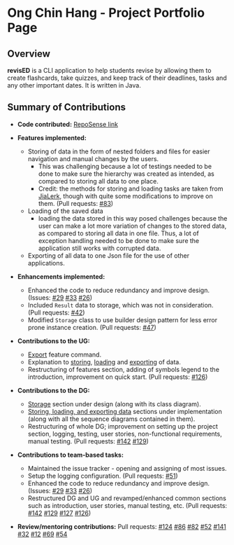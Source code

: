 # Ong Chin Hang - Project Portfolio Page

## Overview

**revisED** is a CLI application to help students revise by allowing them to create flashcards, take quizzes, 
and keep track of their deadlines, tasks and any other important dates. It is written in Java.

## Summary of Contributions

* **Code contributed:** [RepoSense link](https://nus-cs2113-ay2021s1.github.io/tp-dashboard/#breakdown=true&search=cookiehoodie&sort=groupTitle&sortWithin=title&since=2020-09-27&timeframe=commit&mergegroup=&groupSelect=groupByRepos&checkedFileTypes=docs~functional-code~test-code~other) 
* **Features implemented:** 
    * Storing of data in the form of nested folders and files for easier navigation and manual changes by the users. 
        * This was challenging because a lot of testings needed to be done to make sure the hierarchy was created as intended, 
        as compared to storing all data to one place.
        * Credit: the methods for storing and loading tasks are taken from [JiaLerk](https://github.com/jialerk), though with 
        quite some modifications to improve on them. (Pull requests: [#83](https://github.com/AY2021S1-CS2113T-W13-1/tp/pull/83))
    * Loading of the saved data
        * loading the data stored in this way posed challenges because the user can make a lot more variation of changes
        to the stored data, as compared to storing all data in one file. Thus, a lot of exception handling needed to be done
        to make sure the application still works with corrupted data.
    * Exporting of all data to one Json file for the use of other applications.
* **Enhancements implemented:** 
    * Enhanced the code to reduce redundancy and improve design.
        (Issues: 
        [#29](https://github.com/AY2021S1-CS2113T-W13-1/tp/issues/29) 
        [#33](https://github.com/AY2021S1-CS2113T-W13-1/tp/issues/33)
        [#26](https://github.com/AY2021S1-CS2113T-W13-1/tp/issues/26))
    * Included `Result` data to storage, which was not in consideration. (Pull requests: [#42](https://github.com/AY2021S1-CS2113T-W13-1/tp/pull/42))
    * Modified `Storage` class to use builder design pattern for less error prone instance creation. (Pull requests: 
    [#47](https://github.com/AY2021S1-CS2113T-W13-1/tp/pull/47))
* **Contributions to the UG:** 
    * [Export](https://ay2021s1-cs2113t-w13-1.github.io/tp/UserGuide.html#export-command) feature command.
    * Explanation to [storing](https://ay2021s1-cs2113t-w13-1.github.io/tp/UserGuide.html#store), [loading](https://ay2021s1-cs2113t-w13-1.github.io/tp/UserGuide.html#load)
    and [exporting](https://ay2021s1-cs2113t-w13-1.github.io/tp/UserGuide.html#export) of data.
    * Restructuring of features section, adding of symbols legend to the introduction, improvement on quick start.
    (Pull requests: [#126](https://github.com/AY2021S1-CS2113T-W13-1/tp/pull/126))
   
* **Contributions to the DG:** 
    * [Storage](https://ay2021s1-cs2113t-w13-1.github.io/tp/DeveloperGuide.html#storage) section under design (along with its class diagram).
    * [Storing, loading, and exporting data](https://ay2021s1-cs2113t-w13-1.github.io/tp/DeveloperGuide.html#storage) sections
    under implementation (along with all the sequence diagrams contained in them).
    * Restructuring of whole DG; improvement on setting up the project section, logging, testing, user stories,
    non-functional requirements, manual testing. (Pull requests: 
    [#142](https://github.com/AY2021S1-CS2113T-W13-1/tp/pull/142)
    [#129](https://github.com/AY2021S1-CS2113T-W13-1/tp/pull/129))
* **Contributions to team-based tasks:**
    * Maintained the issue tracker - opening and assigning of most issues.
    * Setup the logging configuration. (Pull requests: [#51](https://github.com/AY2021S1-CS2113T-W13-1/tp/pull/51))
    * Enhanced the code to reduce redundancy and improve design.
    (Issues: 
    [#29](https://github.com/AY2021S1-CS2113T-W13-1/tp/issues/29) 
    [#33](https://github.com/AY2021S1-CS2113T-W13-1/tp/issues/33)
    [#26](https://github.com/AY2021S1-CS2113T-W13-1/tp/issues/26))
    * Restructured DG and UG and revamped/enhanced common sections such as introduction, user stories, manual testing, etc. 
    (Pull requests: [#142](https://github.com/AY2021S1-CS2113T-W13-1/tp/pull/142)
    [#129](https://github.com/AY2021S1-CS2113T-W13-1/tp/pull/129)
    [#127](https://github.com/AY2021S1-CS2113T-W13-1/tp/pull/127)
    [#126](https://github.com/AY2021S1-CS2113T-W13-1/tp/pull/126))
* **Review/mentoring contributions:** Pull requests: 
[#124](https://github.com/AY2021S1-CS2113T-W13-1/tp/pull/124)
 [#86](https://github.com/AY2021S1-CS2113T-W13-1/tp/pull/86)
 [#82](https://github.com/AY2021S1-CS2113T-W13-1/tp/pull/82)
 [#52](https://github.com/AY2021S1-CS2113T-W13-1/tp/pull/52)
 [#141](https://github.com/AY2021S1-CS2113T-W13-1/tp/pull/141)
 [#32](https://github.com/AY2021S1-CS2113T-W13-1/tp/pull/32)
 [#12](https://github.com/AY2021S1-CS2113T-W13-1/tp/pull/12)
 [#69](https://github.com/AY2021S1-CS2113T-W13-1/tp/pull/69)
 [#54](https://github.com/AY2021S1-CS2113T-W13-1/tp/pull/54)
